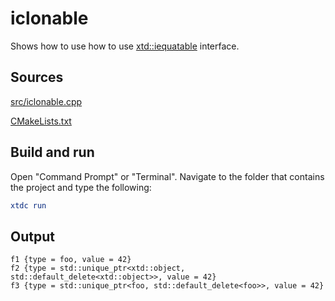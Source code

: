# iclonable

Shows how to use how to use [xtd::iequatable](https://gammasoft71.github.io/xtd/reference_guides/latest/classxtd_1_1iclonable.html) interface.

## Sources

[src/iclonable.cpp](src/iclonable.cpp)

[CMakeLists.txt](CMakeLists.txt)

## Build and run

Open "Command Prompt" or "Terminal". Navigate to the folder that contains the project and type the following:

```cmake
xtdc run
```

## Output

```
f1 {type = foo, value = 42}
f2 {type = std::unique_ptr<xtd::object, std::default_delete<xtd::object>>, value = 42}
f3 {type = std::unique_ptr<foo, std::default_delete<foo>>, value = 42}
```
